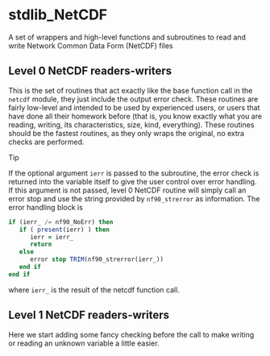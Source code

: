 # stdlib_NetCDF
A set of wrappers and high-level functions and subroutines to read and write Network Common Data Form (NetCDF) files


## Level 0 NetCDF readers-writers
This is the set of routines that act exactly like the base function call in the `netcdf` module, they just include the output error check. These routines are fairly low-level and intended to be used by experienced users, or users that have done all their homework before (that is, you know exactly what you are reading, writing, its characteristics, size, kind, everything). These routines should be the fastest routines, as they only wraps the original, no extra checks are performed. 

> [!TIP]
> If the optional argument `ierr` is passed to the subroutine, the error check is returned into the variable itself to give the user control over error handling. If this argument is not passed, level 0 NetCDF routine will simply call an error stop and use the string provided by `nf90_strerror` as information. The error handling block is
> ```fortran
> if (ierr_ /= nf90_NoErr) then
>    if ( present(ierr) ) then
>       ierr = ierr_
>       return
>    else
>       error stop TRIM(nf90_strerror(ierr_))
>    end if
> end if
> ```
> where `ierr_` is the result of the netcdf function call.

## Level 1 NetCDF readers-writers
Here we start adding some fancy checking before the call to make writing or reading an unknown variable a little easier.
